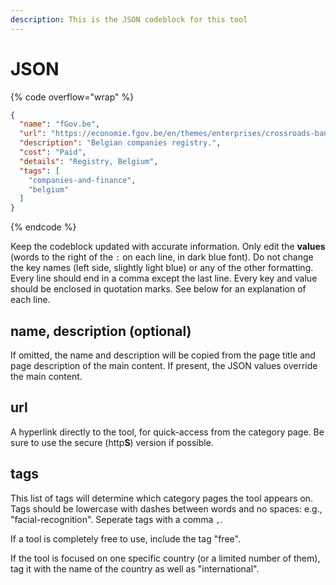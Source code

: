 ```yaml
---
description: This is the JSON codeblock for this tool
---
```


# JSON

{% code overflow="wrap" %}
```json
{
  "name": "fGov.be",
  "url": "https://economie.fgov.be/en/themes/enterprises/crossroads-bank-enterprises/services-everyone/cbe-public-search",
  "description": "Belgian companies registry.",
  "cost": "Paid",
  "details": "Registry, Belgium",
  "tags": [
    "companies-and-finance",
    "belgium"
  ]
}
```
{% endcode %}

Keep the codeblock updated with accurate information. Only edit the **values** (words to the right of the `:` on each line, in dark blue font). Do not change the key names (left side, slightly light blue) or any of the other formatting. Every line should end in a comma except the last line. Every key and value should be enclosed in quotation marks. See below for an explanation of each line.&#x20;

## name, description (optional)

If omitted, the name and description will be copied from the page title and page description of the main content. If present, the JSON values override the main content.

## url

A hyperlink directly to the tool, for quick-access from the category page. Be sure to use the secure (http**S**) version if possible.

## tags

This list of tags will determine which category pages the tool appears on. Tags should be lowercase with dashes between words and no spaces: e.g., "facial-recognition". Seperate tags with a comma `,`.

If a tool is completely free to use, include the tag "free".

If the tool is focused on one specific country (or a limited number of them), tag it with the name of the country as well as "international".

